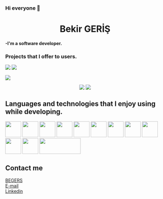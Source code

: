 ### Hi everyone 👋

<h1 align='center'>Bekir GERİŞ</h1> 
  <h4>
    -I'm a software developer.
  </h4>
  
  <h3>Projects that I offer to users.</h3>

  [![](https://play-lh.googleusercontent.com/stCTV5TBTN2niNoTlQi_MWwe0wJI95fqZ-8K_XJCmzr1W76qExnS9Z9oyUaSfzQRs5t-=s180-rw)](https://play.google.com/store/apps/details?id=com.bek.dortislemcalisiyorum)     [![](https://play-lh.googleusercontent.com/DLNWMPZkO8jNrNaF3ebxRf_aSF1Mob9xk04_EINvOXw5tDhK0KCynF4wnyhT5RZ-8_s=s180-rw)](https://play.google.com/store/apps/details?id=com.dragon.ejderha)

![](https://komarev.com/ghpvc/?username=your-github-BekirGerise&color=dc143c)

<div align='center'>
<a href="https://github.com/BekirGeris"><img src="https://github-readme-stats.vercel.app/api?username=BekirGeris&show_icons=true&bg_color=0d1117&text_color=bdc3c7&title_color=f1c40f&icon_color=f1c40f&hide_border=true" /></a>   
<a href="https://github.com/BekirGeris"><img src="https://github-readme-stats.vercel.app/api/top-langs/?username=BekirGeris&bg_color=0d1117&text_color=bdc3c7&title_color=f1c40f&hide_border=true&layout=compact&langs_count=10" /></a>
</div>

  <h2>Languages and technologies that I enjoy using while developing.</h2>
  
  <img src="https://forum.donanimhaber.com/cache-v2?path=http%3A%2F%2Fstore.donanimhaber.com%2Fe8%2F87%2Fc3%2Fe887c31e7c83257c4b08265cad22f442.jpg&t=100270599&width=240&text=1" width="50" height="50"/>     <img src="https://2.bp.blogspot.com/-tzm1twY_ENM/XlCRuI0ZkRI/AAAAAAAAOso/BmNOUANXWxwc5vwslNw3WpjrDlgs9PuwQCLcBGAsYHQ/s1600/pasted%2Bimage%2B0.png" width="50" height="50"/>   <img src="https://cdn.worldvectorlogo.com/logos/eclipse-11.svg" width="50" height="50"/>  <img src="https://i.pinimg.com/originals/ff/00/07/ff0007b52b67bbc5f86b88769e9c1b67.png" width="50" height="50"/>    <img src="https://miro.medium.com/max/5498/1*MJ9Y4_tCTv99Gs_xZYlKrA.png" width="50" height="50"/> <img src="https://kariselovuo.pro/ksprov1/wp-content/uploads/2018/02/css-logo.png" width="50" height="50"/>    <img src="https://img2.pngindir.com/20180611/pur/kisspng-microsoft-sql-server-microsoft-azure-sql-database-5b1f2919b40ab5.5565598815287687937375.jpg" width="50" height="50"/>    <img src="https://learnthe.net/wp-content/uploads/2019/02/pgadmin-logo.png" width="50" height="50"/>  <img src="https://blog.sqlauthority.com/wp-content/uploads/2008/02/ssms.png" width="50" height="50"/>  <img src="https://pbs.twimg.com/profile_images/378800000197491224/3c827c8875b77acbbaf83c73eecd0a43_400x400.png" width="50" height="50"/> <img src="https://pbs.twimg.com/profile_images/975341366665449472/pb_Hp8ci_400x400.jpg" width="50" height="50"/> <img src="https://miro.medium.com/max/600/1*nWrmfMQprcWX8qmX8H4tZg.png" width="130" height="50"/> 
  
 
 <h2>Contact me</h2>

[BEGERS](https://play.google.com/store/apps/developer?id=Begers) </br>
[E-mail](mailto:bekir.geris@gmail.com) </br>
[Linkedin](https://www.linkedin.com/in/bekir-geri%C5%9F-52b6b5205/)
